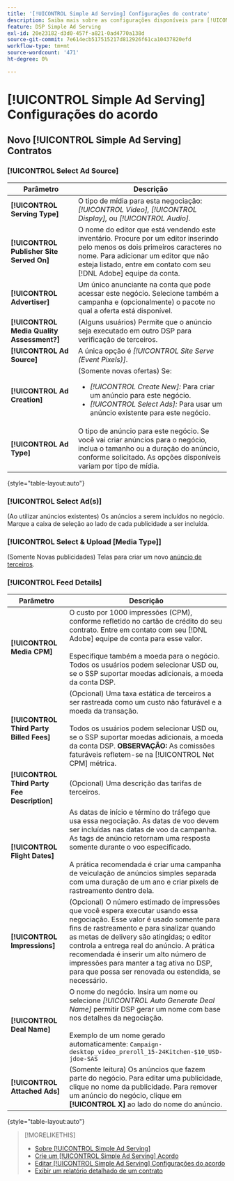 ```yaml
---
title: '[!UICONTROL Simple Ad Serving] Configurações do contrato'
description: Saiba mais sobre as configurações disponíveis para [!UICONTROL Simple Ad Serving] ofertas.
feature: DSP Simple Ad Serving
exl-id: 20e23182-d3d0-457f-a821-0ad4770a138d
source-git-commit: 7e614ecb517515217d812926f61ca10437820efd
workflow-type: tm+mt
source-wordcount: '471'
ht-degree: 0%

---
```


# [!UICONTROL Simple Ad Serving] Configurações do acordo

## Novo [!UICONTROL Simple Ad Serving] Contratos

### [!UICONTROL Select Ad Source]

| Parâmetro | Descrição |
|-----------|-------------|
| **[!UICONTROL Serving Type]** | O tipo de mídia para esta negociação: *[!UICONTROL Video],* *[!UICONTROL Display],* ou *[!UICONTROL Audio].* |
| **[!UICONTROL Publisher Site Served On]** | O nome do editor que está vendendo este inventário. Procure por um editor inserindo pelo menos os dois primeiros caracteres no nome. Para adicionar um editor que não esteja listado, entre em contato com seu [!DNL Adobe] equipe da conta. |
| **[!UICONTROL Advertiser]** | Um único anunciante na conta que pode acessar este negócio. Selecione também a campanha e (opcionalmente) o pacote no qual a oferta está disponível. |
| **[!UICONTROL Media Quality Assessment?]** | (Alguns usuários) Permite que o anúncio seja executado em outro DSP para verificação de terceiros. <!-- Who can select this? It's disabled for me. Need to see if there are additional fields when this is enabled. --> |
| **[!UICONTROL Ad Source]** | A única opção é *[!UICONTROL Site Serve (Event Pixels)]*. |
| **[!UICONTROL Ad Creation]** | (Somente novas ofertas) Se:<ul><li>*[!UICONTROL Create New]:* Para criar um anúncio para este negócio.</li><li>*[!UICONTROL Select Ads]:* Para usar um anúncio existente para este negócio.</li></ul> |
| **[!UICONTROL Ad Type]** | O tipo de anúncio para este negócio. Se você vai criar anúncios para o negócio, inclua o tamanho ou a duração do anúncio, conforme solicitado. As opções disponíveis variam por tipo de mídia. |

{style=&quot;table-layout:auto&quot;}

### [!UICONTROL Select Ad(s)]

(Ao utilizar anúncios existentes) Os anúncios a serem incluídos no negócio. Marque a caixa de seleção ao lado de cada publicidade a ser incluída.

### [!UICONTROL Select & Upload [Media Type]]

(Somente Novas publicidades) Telas para criar um novo [anúncio de terceiros](/help/dsp/campaign-management/ads/ad-create-multiple.md).

### [!UICONTROL Feed Details]

| Parâmetro | Descrição |
|-----------|-------------|
| **[!UICONTROL Media CPM]** | O custo por 1000 impressões (CPM), conforme refletido no cartão de crédito do seu contrato. Entre em contato com seu [!DNL Adobe] equipe de conta para esse valor. <br><br>Especifique também a moeda para o negócio. Todos os usuários podem selecionar USD ou, se o SSP suportar moedas adicionais, a moeda da conta DSP. |
| **[!UICONTROL Third Party Billed Fees]** | (Opcional) Uma taxa estática de terceiros a ser rastreada como um custo não faturável e a moeda da transação.<br><br>Todos os usuários podem selecionar USD ou, se o SSP suportar moedas adicionais, a moeda da conta DSP. **OBSERVAÇÃO:** As comissões faturáveis refletem-se na [!UICONTROL Net CPM] métrica. |
| **[!UICONTROL Third Party Fee Description]** | (Opcional) Uma descrição das tarifas de terceiros. |
| **[!UICONTROL Flight Dates]** | As datas de início e término do tráfego que usa essa negociação. As datas de voo devem ser incluídas nas datas de voo da campanha. As tags de anúncio retornam uma resposta somente durante o voo especificado.<br><br> A prática recomendada é criar uma campanha de veiculação de anúncios simples separada com uma duração de um ano e criar pixels de rastreamento dentro dela. |
| **[!UICONTROL Impressions]** | (Opcional) O número estimado de impressões que você espera executar usando essa negociação. Esse valor é usado somente para fins de rastreamento e para sinalizar quando as metas de delivery são atingidas; o editor controla a entrega real do anúncio. A prática recomendada é inserir um alto número de impressões para manter a tag ativa no DSP, para que possa ser renovada ou estendida, se necessário. |
| **[!UICONTROL Deal Name]** | O nome do negócio. Insira um nome ou selecione *[!UICONTROL Auto Generate Deal Name]* permitir DSP gerar um nome com base nos detalhes da negociação.<br><br>Exemplo de um nome gerado automaticamente: `Campaign-desktop_video_preroll_15-24Kitchen-$10_USD-jdoe-SAS` |
| **[!UICONTROL Attached Ads]** | (Somente leitura) Os anúncios que fazem parte do negócio. Para editar uma publicidade, clique no nome da publicidade. Para remover um anúncio do negócio, clique em **[!UICONTROL X]** ao lado do nome do anúncio. |

{style=&quot;table-layout:auto&quot;}

<!-- 
## Existing Simple Ad Serving Deals

Changes aren't applied retroactively.
-->

<!-- completely different settings layout, so need a separate section for them -->

<!-- From Abhinav: Editable fields are Name, Start & End date, Impressions & CPM. Changes are not applied retroactively.

But I see:

| Parameter | Description |
|-----------|-------------|

| **[!UICONTROL Are you using Deal ID?] | (Read-only) Whether the deal was set up as a [!UICONTROL Deal ID] (*[!DNL Yes]*)  or a [!UICONTROL Simple Ad Serving] deal (*[!DNL No]*). |
| **[!UICONTROL Inventory Type] | (Read-only) The inventory type for the deal. |
| **[!UICONTROL Feed Name] | The name of the [!UICONTROL Simple Ad Serving] deal. |
| **[!UICONTROL Publisher Ad Server] | (Read-only)  |
| **[!UICONTROL Publisher maximum ad length] | The maximum length of the ad, per the publisher. |
| **[!UICONTROL Publisher minimum ad length] | The minimum length of the ad, per the publisher. |
| **[!UICONTROL Fill Type] | (Read-only)  |
| **[!UICONTROL Contracted CPM] | This field is required if billing through TubeMogul, but enter your CPM in this field to track your actual spend. |
| **[!UICONTROL 3rd party technology CPM] | (Optional)  |
| **[!UICONTROL Planned Flight Dates] | The beginning and end dates for the deal flight. These dates don't control ad delivery but are used to track delivery pacing. **THIS IS CONTRARY TO WHAT THE NEW DEAL SETTINGS ABOVE, FROM ABHINAV, SAY**> |
| **[!UICONTROL Target Impressions] | (Optional) The estimated number of impressions you expect to run using this deal. This value is used for tracking purposes only and to flag when delivery goals are met; the publisher controls actual ad delivery. The best practice is to enter a high number of impressions to keep the tag active within DSP so it can be renewed or extended if needed. |
 -->

>[!MORELIKETHIS]
>
>* [Sobre [!UICONTROL Simple Ad Serving]](simple-deal-about.md)
>* [Crie um [!UICONTROL Simple Ad Serving] Acordo](simple-deal-create.md)
>* [Editar [!UICONTROL Simple Ad Serving] Configurações do acordo](simple-deal-edit.md)
>* [Exibir um relatório detalhado de um contrato](/help/dsp/inventory/deal-view-report.md)


<!-- add back when reimplemented:
>* [View Event-Tracking Pixels for a [!UICONTROL Simple Ad Serving] Deal](simple-deal-show-pixels.md)
-->
